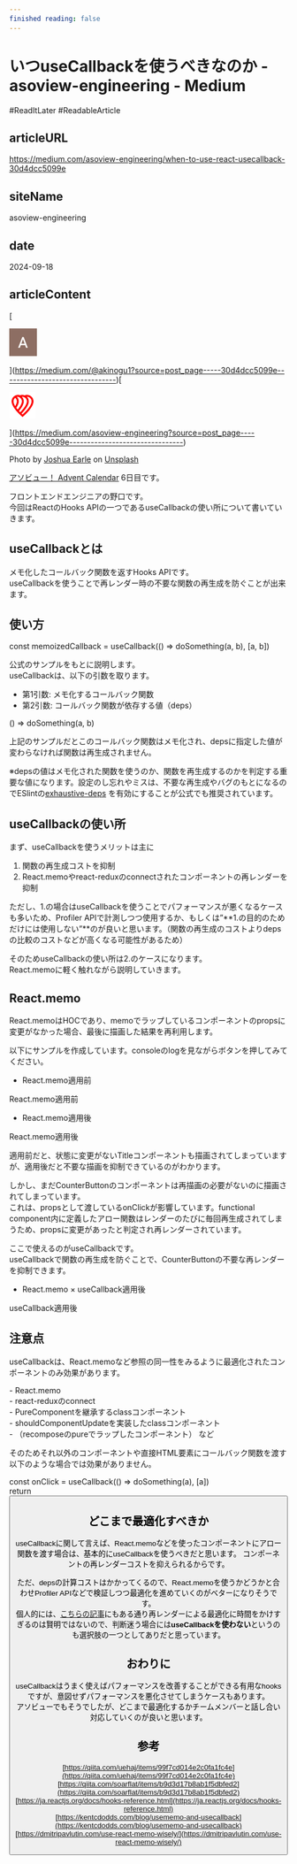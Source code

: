 ```yaml
---
finished reading: false
---
```

# いつuseCallbackを使うべきなのか - asoview-engineering - Medium
  #ReadItLater 
 #ReadableArticle

## articleURL
https://medium.com/asoview-engineering/when-to-use-react-usecallback-30d4dcc5099e

## siteName
asoview-engineering

## date
2024-09-18

## articleContent
[

![noguchia](Clippings/assets/いつuseCallbackを使うべきなのか%20-%20asoview-engineering%20-%20Medium-2024-09-18%2009-58-33/noguchia.jpg)



](https://medium.com/@akinogu1?source=post_page-----30d4dcc5099e--------------------------------)[

![asoview-engineering](Clippings/assets/いつuseCallbackを使うべきなのか%20-%20asoview-engineering%20-%20Medium-2024-09-18%2009-58-33/asoview-engineering.png)



](https://medium.com/asoview-engineering?source=post_page-----30d4dcc5099e--------------------------------)

Photo by [Joshua Earle](https://unsplash.com/@joshuaearle?utm_source=medium&utm_medium=referral) on [Unsplash](https://unsplash.com/?utm_source=medium&utm_medium=referral)

[アソビュー！ Advent Calendar](https://qiita.com/advent-calendar/2020/asoview) 6日目です。

フロントエンドエンジニアの野口です。  
今回はReactのHooks APIの一つであるuseCallbackの使い所について書いていきます。

## useCallbackとは

メモ化したコールバック関数を返すHooks APIです。  
useCallbackを使うことで再レンダー時の不要な関数の再生成を防ぐことが出来ます。

## **使い方**

const memoizedCallback = useCallback(() => doSomething(a, b), \[a, b\])

公式のサンプルをもとに説明します。  
useCallbackは、以下の引数を取ります。

-   第1引数: メモ化するコールバック関数
-   第2引数: コールバック関数が依存する値（deps）

() => doSomething(a, b)

上記のサンプルだとこのコールバック関数はメモ化され、depsに指定した値が変わらなければ関数は再生成されません。

※depsの値はメモ化された関数を使うのか、関数を再生成するのかを判定する重要な値になります。設定のし忘れやミスは、不要な再生成やバグのもとになるのでESlintの[exhaustive-deps](https://github.com/facebook/react/issues/14920) を有効にすることが公式でも推奨されています。

## useCallbackの使い所

まず、useCallbackを使うメリットは主に

1.  関数の再生成コストを抑制
2.  React.memoやreact-reduxのconnectされたコンポーネントの再レンダーを抑制

ただし、1.の場合はuseCallbackを使うことでパフォーマンスが悪くなるケースも多いため、Profiler APIで計測しつつ使用するか、もしくは”**1.の目的のためだけには使用しない”**のが良いと思います。（関数の再生成のコストよりdepsの比較のコストなどが高くなる可能性があるため）

そのためuseCallbackの使い所は2.のケースになります。  
React.memoに軽く触れながら説明していきます。

## React.memo

React.memoはHOCであり、memoでラップしているコンポーネントのpropsに変更がなかった場合、最後に描画した結果を再利用します。

以下にサンプルを作成しています。consoleのlogを見ながらボタンを押してみてください。

-   React.memo適用前

React.memo適用前

-   React.memo適用後

React.memo適用後

適用前だと、状態に変更がないTitleコンポーネントも描画されてしまっていますが、適用後だと不要な描画を抑制できているのがわかります。

しかし、まだCounterButtonのコンポーネントは再描画の必要がないのに描画されてしまっています。  
これは、propsとして渡しているonClickが影響しています。functional component内に定義したアロー関数はレンダーのたびに毎回再生成されてしまうため、propsに変更があったと判定され再レンダーされています。

ここで使えるのがuseCallbackです。  
useCallbackで関数の再生成を防ぐことで、CounterButtonの不要な再レンダーを抑制できます。

-   React.memo × useCallback適用後

useCallback適用後

## 注意点

useCallbackは、React.memoなど参照の同一性をみるように最適化されたコンポーネントのみ効果があります。

\- React.memo  
\- react-reduxのconnect  
\- PureComponentを継承するclassコンポーネント  
\- shouldComponentUpdateを実装したclassコンポーネント  
\- （recomposeのpureでラップしたコンポーネント） など

そのためそれ以外のコンポーネントや直接HTML要素にコールバック関数を渡す以下のような場合では効果がありません。

const onClick = useCallback(() => doSomething(a), \[a\])  
return <button onClick={onClick} />

## どこまで最適化すべきか

useCallbackに関して言えば、React.memoなどを使ったコンポーネントにアロー関数を渡す場合は、基本的にuseCallbackを使うべきだと思います。 コンポーネントの再レンダーコストを抑えられるからです。

ただ、depsの計算コストはかかってくるので、React.memoを使うかどうかと合わせProfiler APIなどで検証しつつ最適化を進めていくのがベターになりそうです。  
個人的には、[こちらの記事](https://kentcdodds.com/blog/usememo-and-usecallback)にもある通り再レンダーによる最適化に時間をかけすぎるのは賢明ではないので、判断迷う場合には**useCallbackを使わない**というのも選択肢の一つとしてありだと思っています。

## おわりに

useCallbackはうまく使えばパフォーマンスを改善することができる有用なhooksですが、意図せずパフォーマンスを悪化させてしまうケースもあります。  
アソビューでもそうでしたが、どこまで最適化するかチームメンバーと話し合い対応していくのが良いと思います。

## 参考

[https://qiita.com/uehaj/items/99f7cd014e2c0fa1fc4e](https://qiita.com/uehaj/items/99f7cd014e2c0fa1fc4e)  
[https://qiita.com/soarflat/items/b9d3d17b8ab1f5dbfed2](https://qiita.com/soarflat/items/b9d3d17b8ab1f5dbfed2)  
[https://ja.reactjs.org/docs/hooks-reference.html](https://ja.reactjs.org/docs/hooks-reference.html)  
[https://kentcdodds.com/blog/usememo-and-usecallback](https://kentcdodds.com/blog/usememo-and-usecallback)  
[https://dmitripavlutin.com/use-react-memo-wisely/](https://dmitripavlutin.com/use-react-memo-wisely/)